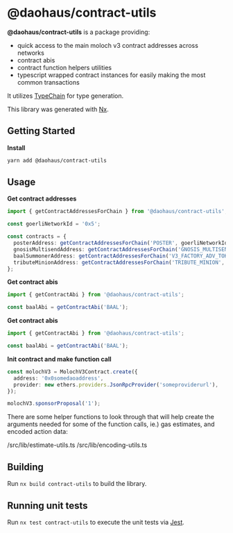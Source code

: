 # @daohaus/contract-utils

**@daohaus/contract-utils** is a package providing:

- quick access to the main moloch v3 contract addresses across networks
- contract abis
- contract function helpers utilities
- typescript wrapped contract instances for easily making the most common transactions

It utilizes [TypeChain](https://github.com/dethcrypto/TypeChain) for type generation.

This library was generated with [Nx](https://nx.dev).

## Getting Started

**Install**

```sh
yarn add @daohaus/contract-utils
```

## Usage

**Get contract addresses**

```ts
import { getContractAddressesForChain } from '@daohaus/contract-utils';

const goerliNetworkId = '0x5';

const contracts = {
  posterAddress: getContractAddressesForChain('POSTER', goerliNetworkId),
  gnosisMultisendAddress: getContractAddressesForChain('GNOSIS_MULTISEND', goerliNetworkId),
  baalSummonerAddress: getContractAddressesForChain('V3_FACTORY_ADV_TOKEN', goerliNetworkId),
  tributeMinionAddress: getContractAddressesForChain('TRIBUTE_MINION', goerliNetworkId),
};
```

**Get contract abis**

```ts
import { getContractAbi } from '@daohaus/contract-utils';

const baalAbi = getContractAbi('BAAL');
```

**Get contract abis**

```ts
import { getContractAbi } from '@daohaus/contract-utils';

const baalAbi = getContractAbi('BAAL');
```

**Init contract and make function call**

```ts
const molochV3 = MolochV3Contract.create({
  address: '0x0somedaoaddress',
  provider: new ethers.providers.JsonRpcProvider('someproviderurl'),
});

molochV3.sponsorProposal('1');
```

There are some helper functions to look through that will help create the arguments needed for some of the function calls, ie.) gas estimates, and encoded action data:

/src/lib/estimate-utils.ts
/src/lib/encoding-utils.ts

## Building

Run `nx build contract-utils` to build the library.

## Running unit tests

Run `nx test contract-utils` to execute the unit tests via [Jest](https://jestjs.io).
